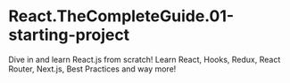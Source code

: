 # React.TheCompleteGuide.01-starting-project
Dive in and learn React.js from scratch! Learn React, Hooks, Redux, React Router, Next.js, Best Practices and way more!
